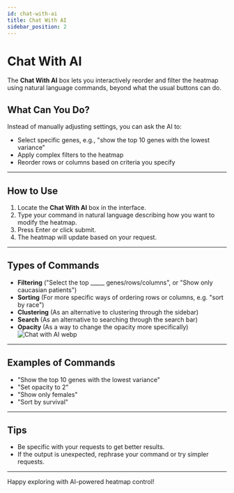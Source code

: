 ```yaml
---
id: chat-with-ai
title: Chat With AI
sidebar_position: 2
---
```



# Chat With AI

The **Chat With AI** box lets you interactively reorder and filter the heatmap using natural language commands, beyond what the usual buttons can do.

## What Can You Do?

Instead of manually adjusting settings, you can ask the AI to:

- Select specific genes, e.g., "show the top 10 genes with the lowest variance"
- Apply complex filters to the heatmap
- Reorder rows or columns based on criteria you specify


---

## How to Use

1. Locate the **Chat With AI** box in the interface.
2. Type your command in natural language describing how you want to modify the heatmap.
3. Press Enter or click submit.
4. The heatmap will update based on your request.


---

## Types of Commands
- **Filtering** ("Select the top \_\_\_\_\_ genes/rows/columns", or "Show only caucasian patients")
- **Sorting** (For more specific ways of ordering rows or columns, e.g. "sort by race")
- **Clustering** (As an alternative to clustering through the sidebar)
- **Search** (As an alternative to searching through the search bar)
- **Opacity** (As a way to change the opacity more specifically)
![Chat with AI webp](/img/cluster-chat-sort.webp)


---

## Examples of Commands

- "Show the top 10 genes with the lowest variance"
- "Set opacity to 2"
- "Show only females"
- "Sort by survival"


---

## Tips

- Be specific with your requests to get better results.
- If the output is unexpected, rephrase your command or try simpler requests.


---

Happy exploring with AI-powered heatmap control!
